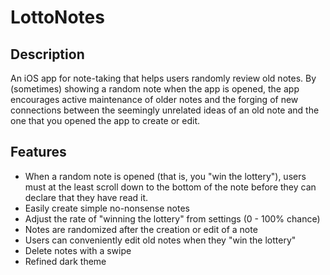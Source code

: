 # LottoNotes

## Description
An iOS app for note-taking that helps users randomly review old notes. By (sometimes) showing a random note when the app is opened, the app encourages active maintenance of older notes and the forging of new connections between the seemingly unrelated ideas of an old note and the one that you opened the app to create or edit.

## Features
- When a random note is opened (that is, you "win the lottery"), users must at the least scroll down to the bottom of the note before they can declare that they have read it.
- Easily create simple no-nonsense notes
- Adjust the rate of "winning the lottery" from settings (0 - 100% chance)
- Notes are randomized after the creation or edit of a note
- Users can conveniently edit old notes when they "win the lottery"
- Delete notes with a swipe
- Refined dark theme
